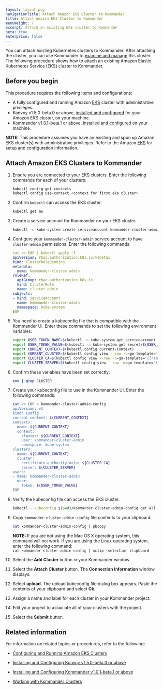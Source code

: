 ```yaml
---
layout: layout.pug
navigationTitle: Attach Amazon EKS Cluster to Kommander
title: Attach Amazon EKS Cluster to Kommander
menuWeight: 7
excerpt: Attach an existing EKS cluster to Kommander
beta: true 
enterprise: false
---
```


You can attach existing Kubernetes clusters to Kommander. After attaching the cluster, you can use Kommander to [examine and manage](https://docs.d2iq.com/ksphere/kommander/1.0/clusters/) this cluster. The following procedure shows how to attach an existing Amazon Elastic Kubernetes Service (EKS) cluster to Kommander. 

## Before you begin 

This procedure requires the following items and configurations:

- A fully configured and running Amazon [EKS](https://aws.amazon.com/eks/) cluster with administrative privileges.
- Konvoy v1.5.0-beta.0 or above, [installed and configured](https://docs.d2iq.com/ksphere/konvoy/1.5.0-beta/install/) for your Amazon EKS cluster, on your machine.
- Kommander v1.0.1-beta.1 or above, [installed and configured](https://docs.d2iq.com/ksphere/kommander/1.1.0-beta/install/) on your machine.

<p class="message--note"><strong>NOTE: </strong>This procedure assumes you have an existing and spun up Amazon EKS cluster(s) with administrative privileges. Refer to the Amazon <a href="https://aws.amazon.com/eks/">EKS</a> for setup and configuration information. </p>

## Attach Amazon EKS Clusters to Kommander

1. Ensure you are connected to your EKS clusters. Enter the following commands for each of your clusters:

    ```bash
    kubectl config get-contexts
    kubectl config use-context <context for first eks cluster>
    ```

1. Confirm `kubectl` can access the EKS cluster.  

    ```bash
    kubectl get no
    ```
    
1. Create a service account for Kommander on your EKS cluster.

    ```bash
    kubectl -n kube-system create serviceaccount kommander-cluster-admin
    ```
    
1. Configure your `kommander-cluster-admin` service account to have `cluster-admin` permissions. Enter the following commands:

    ```yaml
    cat << EOF | kubectl apply -f -
    apiVersion: rbac.authorization.k8s.io/v1beta1
    kind: ClusterRoleBinding
    metadata:
      name: kommander-cluster-admin
    roleRef:
      apiGroup: rbac.authorization.k8s.io
      kind: ClusterRole
      name: cluster-admin
    subjects:
    - kind: ServiceAccount
      name: kommander-cluster-admin
      namespace: kube-system
    EOF
    ```

1. You need to create a kubeconfig file that is compatible with the Kommander UI. Enter these commands to set the following environment variables:

    ```bash
    export USER_TOKEN_NAME=$(kubectl -n kube-system get serviceaccount kommander-cluster-admin -o=jsonpath='{.secrets[0].name}')
    export USER_TOKEN_VALUE=$(kubectl -n kube-system get secret/${USER_TOKEN_NAME} -o=go-template='{{.data.token}}' | base64 --decode)
    export CURRENT_CONTEXT=$(kubectl config current-context)
    export CURRENT_CLUSTER=$(kubectl config view --raw -o=go-template='{{range .contexts}}{{if eq .name "'''${CURRENT_CONTEXT}'''"}}{{ index .context "cluster" }}{{end}}{{end}}')
    export CLUSTER_CA=$(kubectl config view --raw -o=go-template='{{range .clusters}}{{if eq .name "'''${CURRENT_CLUSTER}'''"}}{{ index .cluster "certificate-authority-data" }}{{end}}{{ end }}')
    export CLUSTER_SERVER=$(kubectl config view --raw -o=go-template='{{range .clusters}}{{if eq .name "'''${CURRENT_CLUSTER}'''"}}{{ .cluster.server }}{{end}}{{ end }}')
    ```

1. Confirm these variables have been set correctly:

    ```bash
    env | grep CLUSTER
    ```

1. Create your kubeconfig file to use in the Kommander UI. Enter the following commands:

    ```bash
    cat << EOF > kommander-cluster-admin-config
    apiVersion: v1
    kind: Config
    current-context: ${CURRENT_CONTEXT}
    contexts:
    - name: ${CURRENT_CONTEXT}
      context:
        cluster: ${CURRENT_CONTEXT}
        user: kommander-cluster-admin
        namespace: kube-system
    clusters:
    - name: ${CURRENT_CONTEXT}
      cluster:
        certificate-authority-data: ${CLUSTER_CA}
        server: ${CLUSTER_SERVER}
    users:
    - name: kommander-cluster-admin
      user:
        token: ${USER_TOKEN_VALUE}
    EOF
    ```

1. Verify the kubeconfig file can access the EKS cluster.

    ```bash
    kubectl --kubeconfig $(pwd)/kommander-cluster-admin-config get all --all-namespaces
    ```

1. Copy `kommander-cluster-admin-config` file contents to your clipboard.

    ```bash
    cat kommander-cluster-admin-config | pbcopy
    ```

    <p class="message--note"><strong>NOTE: </strong>If you are not using the Mac OS X operating system, this command will not work. If you are using the Linux operating system, enter the following command: <br/><code>cat kommander-cluster-admin-config | xclip -selection clipboard</code></p>

1. Select the **Add Cluster** button in your Kommander window. 

1. Select the **Attach Cluster** button. The **Connection Information** window displays.

1. Select **upload**. The upload kubeconfig file dialog box appears. Paste the contents of your clipboard and select **Ok**.

1. Assign a name and label for each cluster in your Kommander project. 
 
1. Edit your project to associate all of your clusters with the project.

1. Select the **Submit** button.

## Related information

For information on related topics or procedures, refer to the following:

- [Configuring and Running Amazon EKS Clusters](https://aws.amazon.com/eks/) 

- [Installing and Configuring Konvoy v1.5.0-beta.0 or above](https://docs.d2iq.com/ksphere/konvoy/1.5.0-beta/install/)

- [Installing and Configuring Kommander v1.0.1-beta.1 or above](https://docs.d2iq.com/ksphere/kommander/1.1.0-beta/install/)

- [Working with Kommander Clusters](https://docs.d2iq.com/ksphere/kommander/1.0/clusters/) 


